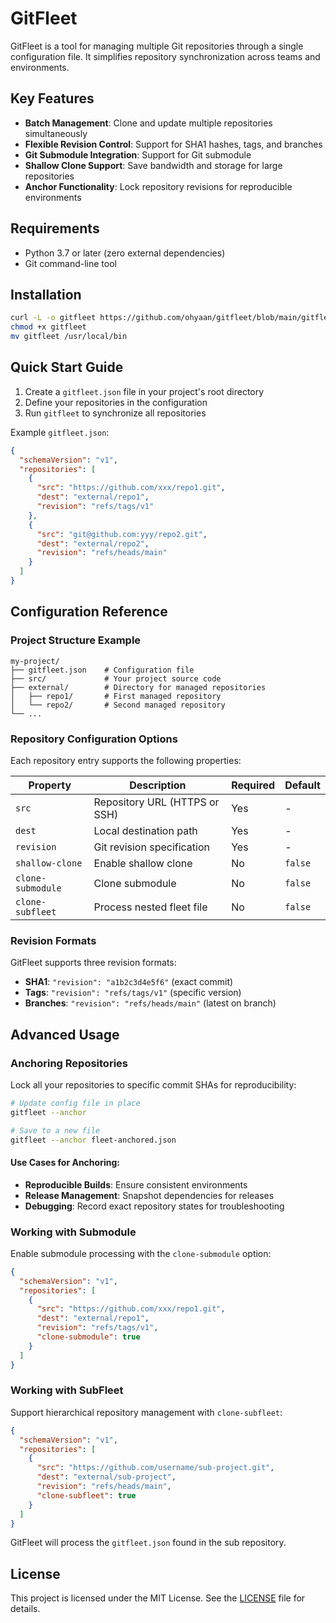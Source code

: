 # GitFleet

GitFleet is a tool for managing multiple Git repositories through a single configuration file.
It simplifies repository synchronization across teams and environments.

## Key Features

- **Batch Management**: Clone and update multiple repositories simultaneously
- **Flexible Revision Control**: Support for SHA1 hashes, tags, and branches
- **Git Submodule Integration**: Support for Git submodule
- **Shallow Clone Support**: Save bandwidth and storage for large repositories
- **Anchor Functionality**: Lock repository revisions for reproducible environments

## Requirements

- Python 3.7 or later (zero external dependencies)
- Git command-line tool

## Installation

```bash
curl -L -o gitfleet https://github.com/ohyaan/gitfleet/blob/main/gitfleet.py
chmod +x gitfleet
mv gitfleet /usr/local/bin
```

## Quick Start Guide

1. Create a `gitfleet.json` file in your project's root directory
2. Define your repositories in the configuration
3. Run `gitfleet` to synchronize all repositories

Example `gitfleet.json`:
```json
{
  "schemaVersion": "v1",
  "repositories": [
    {
      "src": "https://github.com/xxx/repo1.git",
      "dest": "external/repo1",
      "revision": "refs/tags/v1"
    },
    {
      "src": "git@github.com:yyy/repo2.git",
      "dest": "external/repo2",
      "revision": "refs/heads/main"
    }
  ]
}
```

## Configuration Reference

### Project Structure Example
```
my-project/
├── gitfleet.json    # Configuration file
├── src/             # Your project source code
├── external/        # Directory for managed repositories
│   ├── repo1/       # First managed repository
│   └── repo2/       # Second managed repository
└── ...
```

### Repository Configuration Options

Each repository entry supports the following properties:

| Property | Description | Required | Default |
|----------|-------------|----------|---------|
| `src` | Repository URL (HTTPS or SSH) | Yes | - |
| `dest` | Local destination path | Yes | - |
| `revision` | Git revision specification | Yes | - |
| `shallow-clone` | Enable shallow clone | No | `false` |
| `clone-submodule` | Clone submodule | No | `false` |
| `clone-subfleet` | Process nested fleet file | No | `false` |

### Revision Formats

GitFleet supports three revision formats:
- **SHA1**: `"revision": "a1b2c3d4e5f6"` (exact commit)
- **Tags**: `"revision": "refs/tags/v1"` (specific version)
- **Branches**: `"revision": "refs/heads/main"` (latest on branch)

## Advanced Usage

### Anchoring Repositories

Lock all your repositories to specific commit SHAs for reproducibility:

```bash
# Update config file in place
gitfleet --anchor

# Save to a new file
gitfleet --anchor fleet-anchored.json
```

#### Use Cases for Anchoring:
- **Reproducible Builds**: Ensure consistent environments
- **Release Management**: Snapshot dependencies for releases
- **Debugging**: Record exact repository states for troubleshooting

### Working with Submodule

Enable submodule processing with the `clone-submodule` option:

```json
{
  "schemaVersion": "v1",
  "repositories": [
    {
      "src": "https://github.com/xxx/repo1.git",
      "dest": "external/repo1",
      "revision": "refs/tags/v1",
      "clone-submodule": true
    }
  ]
}
```

###  Working with SubFleet

Support hierarchical repository management with `clone-subfleet`:

```json
{
  "schemaVersion": "v1",
  "repositories": [
    {
      "src": "https://github.com/username/sub-project.git",
      "dest": "external/sub-project",
      "revision": "refs/heads/main",
      "clone-subfleet": true
    }
  ]
}
```

GitFleet will process the `gitfleet.json` found in the sub repository.

## License

This project is licensed under the MIT License. See the [LICENSE](LICENSE) file for details.